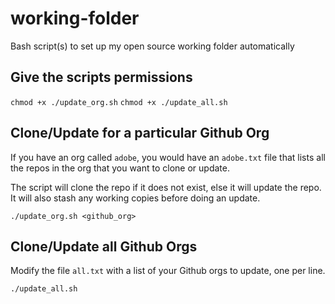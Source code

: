 # working-folder

Bash script(s) to set up my open source working folder automatically

## Give the scripts permissions

`chmod +x ./update_org.sh`
`chmod +x ./update_all.sh`

## Clone/Update for a particular Github Org

If you have an org called `adobe`, you would have an `adobe.txt` file that lists all the repos in the org that you want to clone or update.

The script will clone the repo if it does not exist, else it will update the repo. It will also stash any working copies before doing an update.


`./update_org.sh <github_org>`

## Clone/Update all Github Orgs

Modify the file `all.txt` with a list of your Github orgs to update, one per line.

`./update_all.sh`

